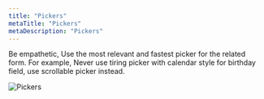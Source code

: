```yaml
---
title: "Pickers"
metaTitle: "Pickers"
metaDescription: "Pickers"
---
```


Be empathetic, Use the most relevant and fastest picker for the related form. For example, Never use tiring picker with calendar style for birthday field, use scrollable picker instead.

![Pickers](/img/pickers.png "Pickers")